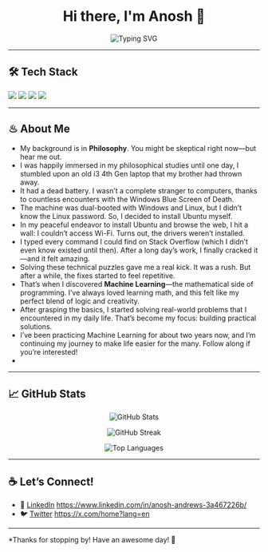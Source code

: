 <h1 align="center">Hi there, I'm Anosh 👋</h1>

<p align="center">
  <img src="https://readme-typing-svg.herokuapp.com?font=Fira+Code&size=24&pause=1000&color=36BCF7&center=true&vCenter=true&width=435&lines=Machine+Learning+Engineer;Artist+%7C+Creative+Coder;Lifelong+Learner" alt="Typing SVG" />
</p>

---

## 🛠️ Tech Stack

<img src="https://img.shields.io/badge/Python-3670A0?style=for-the-badge&logo=python&logoColor=white"/>
<img src="https://img.shields.io/badge/TensorFlow-FF6F00?style=for-the-badge&logo=tensorflow&logoColor=white"/>
<img src="https://img.shields.io/badge/PyTorch-EE4C2C?style=for-the-badge&logo=PyTorch&logoColor=white"/>
<img src="https://img.shields.io/badge/GitHub-181717?style=for-the-badge&logo=github&logoColor=white"/>

---

## ♨︎ About Me

- My background is in **Philosophy**. You might be skeptical right now—but hear me out.
- I was happily immersed in my philosophical studies until one day, I stumbled upon an old i3 4th Gen laptop that my brother had thrown away.
- It had a dead battery. I wasn’t a complete stranger to computers, thanks to countless encounters with the Windows Blue Screen of Death.
- The machine was dual-booted with Windows and Linux, but I didn’t know the Linux password. So, I decided to install Ubuntu myself.
- In my peaceful endeavor to install Ubuntu and browse the web, I hit a wall: I couldn’t access Wi-Fi. Turns out, the drivers weren’t installed.
- I typed every command I could find on Stack Overflow (which I didn’t even know existed until then). After a long day’s work, I finally cracked it—and it felt amazing.
- Solving these technical puzzles gave me a real kick. It was a rush. But after a while, the fixes started to feel repetitive.
- That’s when I discovered **Machine Learning**—the mathematical side of programming. I’ve always loved learning math, and this felt like my perfect blend of logic and creativity.
- After grasping the basics, I started solving real-world problems that I encountered in my daily life. That’s become my focus: building practical solutions.
- I’ve been practicing Machine Learning for about two years now, and I’m continuing my journey to make life easier for the many. Follow along if you’re interested!
- 
---

## 📈 GitHub Stats

<p align="center">
  <img src="https://github-readme-stats.vercel.app/api?username=anoshandrews&show_icons=true&theme=solarized-light" alt="GitHub Stats"/>
</p>

<p align="center">
  <img src="https://github-readme-streak-stats.herokuapp.com/?user=anoshandrews&theme=solarized-light" alt="GitHub Streak"/>
</p>

<p align="center">
  <img src="https://github-readme-stats.vercel.app/api/top-langs/?username=anoshandrews&layout=compact&theme=solarized-light" alt="Top Languages"/>
</p>

---

## ☕ Let’s Connect!

- 💼 [LinkedIn](https://www.linkedin.com/) https://www.linkedin.com/in/anosh-andrews-3a467226b/
- 🐦 [Twitter](https://twitter.com/) https://x.com/home?lang=en

---

*Thanks for stopping by! Have an awesome day! 🚀
